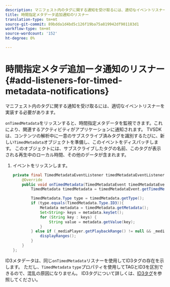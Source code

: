 ```yaml
---
description: マニフェスト内のタグに関する通知を受け取るには、適切なイベントリスナーを実装する必要があります。
title: 時間指定メタデータ追加通知のリスナー
translation-type: tm+mt
source-git-commit: 89bdda1d4bd5c126f19ba75a819942df901183d1
workflow-type: tm+mt
source-wordcount: '152'
ht-degree: 0%

---
```



# 時間指定メタデ追加ータ通知のリスナー{#add-listeners-for-timed-metadata-notifications}

マニフェスト内のタグに関する通知を受け取るには、適切なイベントリスナーを実装する必要があります。

`onTimedMetadata`をリッスンすると、時間指定メタデータを監視できます。これにより、関連するアクティビティがアプリケーションに通知されます。 TVSDKは、コンテンツの解析中に一意のサブスクライブ済みタグを識別するたびに、新しい`TimedMetadata`オブジェクトを準備し、このイベントをディスパッチします。 このオブジェクトには、サブスクライブしたタグの名前、このタグが表示される再生中のローカル時間、その他のデータが含まれます。

1. イベントをリッスンします。

   ```java
   private final TimedMetadataEventListener timedMetadataEventListener = new TimedMetadataEventListener() { 
       @Override 
       public void onTimedMetadata(TimedMetadataEvent timedMetadataEvent) { 
           TimedMetadata timedMetadata = timedMetadataEvent.getTimedMetadata(); 
   
           TimedMetadata.Type type = timedMetadata.getType(); 
           if (type.equals(TimedMetadata.Type.ID3)){ 
               Metadata metadata = timedMetadata.getMetadata(); 
               Set<String> keys = metadata.keySet(); 
               for (String key : keys) { 
                   String value = metadata.getValue(key); 
               } 
           } else if (_mediaPlayer.getPlaybackRange() != null && _mediaPlayer.getPlaybackRange().getDuration() > 0) { 
               displayRanges(); 
           } 
       } 
   }; 
   ```

ID3メタデータは、同じ`onTimedMetadata`リスナーを使用してID3タグの存在を示します。 ただし、`TimedMetadata` `type`プロパティを使用してTAGとID3を区別できるので、混乱の原因になりません。 ID3タグについて詳しくは、[ID3タグ](../../content-playback-options/t-psdk-android-2.7-id3-metadata-retrieve.md)を参照してください。